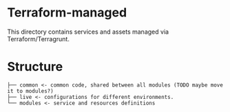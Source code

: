 # Terraform-managed

This directory contains services and assets managed via Terraform/Terragrunt.

# Structure

```
├── common <- common code, shared between all modules (TODO maybe move it to modules?)
├── live <- configurations for different environments.
└── modules <- service and resources definitions
```
